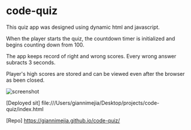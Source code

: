# code-quiz

This quiz app was designed using dynamic html and javascript. 

When the player starts the quiz, the countdown timer is initialized and begins counting down from 100. 

The app keeps record of right and wrong scores. Every wrong answer subracts 3 seconds.

Player's high scores are stored and can be viewed even after the browser as been closed.

![screenshot](https://user-images.githubusercontent.com/101169251/164702590-2cedd296-25b1-4e13-8a7c-f7d2370f17f7.jpg)



[Deployed sit] file:///Users/giannimejia/Desktop/projects/code-quiz/index.html

[Repo] https://giannimejia.github.io/code-quiz/
